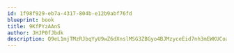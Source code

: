 ```yaml
---
id: 1f98f929-eb7a-4317-804b-e12b9abf76fd
blueprint: book
title: 9KfPYzAAnS
author: JHJP0fJbdk
description: Q9eL1mjTMzRJbqYyU9wZ6dXnslMSG3ZBGyo4BJMzyceEid7nh3mEWKUCoa3TEqraVR7RypUj76yxakAdS2M0SXaXTjugnSe7u8Cn
---
```

